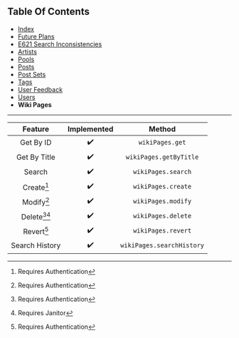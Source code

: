 ## Table Of Contents
- [Index](README.md)
- [Future Plans](FuturePlans.md)
- [E621 Search Inconsistencies](E621SearchInconsistencies.md)
- [Artists](Artists.md)
- [Pools](Pools.md)
- [Posts](Posts.md)
- [Post Sets](PostSets.md)
- [Tags](Tags.md)
- [User Feedback](UserFeedback.md)
- [Users](Users.md)
- **Wiki Pages**

<hr>

|     Feature    | Implemented |           Method          |
|:--------------:|:-----------:|:-------------------------:|
|    Get By ID   |      ✔️      |      `wikiPages.get`      |
|  Get By Title  |      ✔️      |   `wikiPages.getByTitle`  |
|     Search     |      ✔️      |     `wikiPages.search`    |
|   Create[^1]   |      ✔️      |     `wikiPages.create`    |
|   Modify[^1]   |      ✔️      |     `wikiPages.modify`    |
| Delete[^1][^3] |      ✔️      |     `wikiPages.delete`    |
|   Revert[^1]   |      ✔️      |     `wikiPages.revert`    |
| Search History |      ✔️      | `wikiPages.searchHistory` |

[^1]: Requires Authentication
[^2]: Requires Privileged
[^3]: Requires Janitor
[^4]: Requires Moderator
[^5]: Requires Admin
